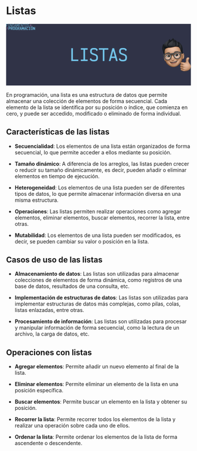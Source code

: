 # Listas

![LISTAS](Z_Media/FP_LISTAS.webp)

En programación, una lista es una estructura de datos que permite almacenar una colección de elementos de forma secuencial. Cada elemento de la lista se identifica por su posición o índice, que comienza en cero, y puede ser accedido, modificado o eliminado de forma individual.

## Características de las listas

- **Secuencialidad**: Los elementos de una lista están organizados de forma secuencial, lo que permite acceder a ellos mediante su posición.

- **Tamaño dinámico**: A diferencia de los arreglos, las listas pueden crecer o reducir su tamaño dinámicamente, es decir, pueden añadir o eliminar elementos en tiempo de ejecución.

- **Heterogeneidad**: Los elementos de una lista pueden ser de diferentes tipos de datos, lo que permite almacenar información diversa en una misma estructura.

- **Operaciones**: Las listas permiten realizar operaciones como agregar elementos, eliminar elementos, buscar elementos, recorrer la lista, entre otras.

- **Mutabilidad**: Los elementos de una lista pueden ser modificados, es decir, se pueden cambiar su valor o posición en la lista.

## Casos de uso de las listas

- **Almacenamiento de datos**: Las listas son utilizadas para almacenar colecciones de elementos de forma dinámica, como registros de una base de datos, resultados de una consulta, etc.

- **Implementación de estructuras de datos**: Las listas son utilizadas para implementar estructuras de datos más complejas, como pilas, colas, listas enlazadas, entre otras.

- **Procesamiento de información**: Las listas son utilizadas para procesar y manipular información de forma secuencial, como la lectura de un archivo, la carga de datos, etc.

## Operaciones con listas

- **Agregar elementos**: Permite añadir un nuevo elemento al final de la lista.

- **Eliminar elementos**: Permite eliminar un elemento de la lista en una posición específica.

- **Buscar elementos**: Permite buscar un elemento en la lista y obtener su posición.

- **Recorrer la lista**: Permite recorrer todos los elementos de la lista y realizar una operación sobre cada uno de ellos.

- **Ordenar la lista**: Permite ordenar los elementos de la lista de forma ascendente o descendente.

